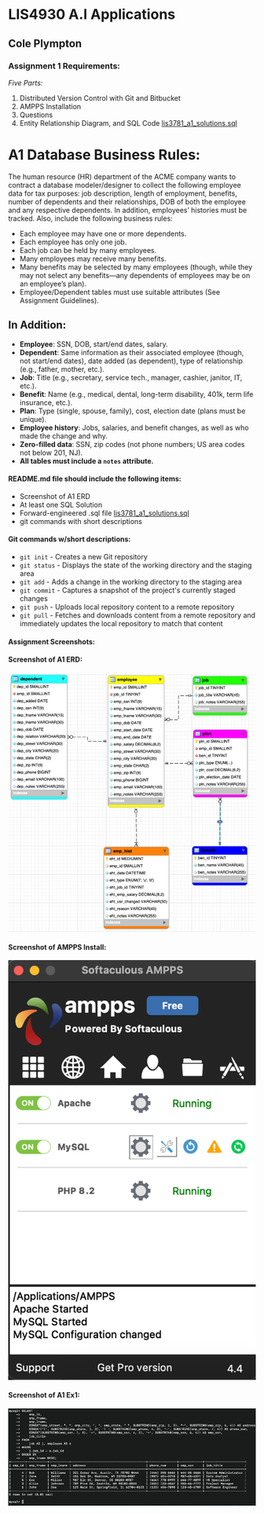 # LIS4930 A.I Applications

## Cole Plympton

### Assignment 1 Requirements:

*Five Parts:*

1. Distributed Version Control with Git and Bitbucket
2. AMPPS Installation
3. Questions 
4. Entity Relationship Diagram, and SQL Code [lis3781_a1_solutions.sql](lis3781_a1_solutions.sql "lis3781_a1_solutions.sql")


# A1 Database Business Rules:

The human resource (HR) department of the ACME company wants to contract a database modeler/designer to collect the following employee data for tax purposes: job description, length of employment, benefits, number of dependents and their relationships, DOB of both the employee and any respective dependents. In addition, employees’ histories must be tracked. Also, include the following business rules:

- Each employee may have one or more dependents.
- Each employee has only one job.
- Each job can be held by many employees.
- Many employees may receive many benefits.
- Many benefits may be selected by many employees (though, while they may not select any benefits—any dependents of employees may be on an employee’s plan).
- Employee/Dependent tables must use suitable attributes (See Assignment Guidelines).

## In Addition:
- **Employee**: SSN, DOB, start/end dates, salary.
- **Dependent**: Same information as their associated employee (though, not start/end dates), date added (as dependent), type of relationship (e.g., father, mother, etc.).
- **Job**: Title (e.g., secretary, service tech., manager, cashier, janitor, IT, etc.).
- **Benefit**: Name (e.g., medical, dental, long-term disability, 401k, term life insurance, etc.).
- **Plan**: Type (single, spouse, family), cost, election date (plans must be unique).
- **Employee history**: Jobs, salaries, and benefit changes, as well as who made the change and why.
- **Zero-filled data**: SSN, zip codes (not phone numbers; US area codes not below 201, NJ).
- **All tables must include a `notes` attribute.**

#### README.md file should include the following items:

* Screenshot of A1 ERD
* At least one SQL Solution 
* Forward-engineered .sql file [lis3781_a1_solutions.sql](lis3781_a1_solutions.sql "lis3781_a1_solutions.sql")
* git commands with short descriptions

#### Git commands w/short descriptions:

- `git init` - Creates a new Git repository
- `git status` - Displays the state of the working directory and the staging area
- `git add` - Adds a change in the working directory to the staging area
- `git commit` - Captures a snapshot of the project's currently staged changes
- `git push` - Uploads local repository content to a remote repository
- `git pull` - Fetches and downloads content from a remote repository and immediately updates the local repository to match that content


#### Assignment Screenshots:

#### Screenshot of A1 ERD:

![A1 ERD Screenshot](ss/a1_erd.png)

#### Screenshot of AMPPS Install:
![AMPPS Install](ss/a1_ampps.png)

#### Screenshot of A1 Ex1:
![A1 Ex1](ss/a1_query.png)





